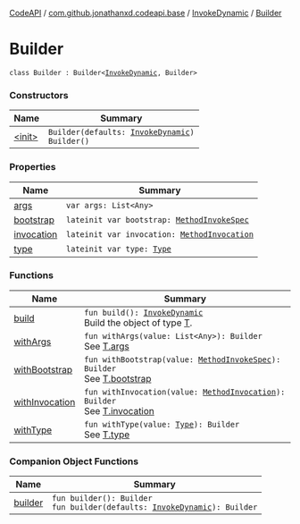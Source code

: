 [CodeAPI](../../../index.md) / [com.github.jonathanxd.codeapi.base](../../index.md) / [InvokeDynamic](../index.md) / [Builder](.)

# Builder

`class Builder : Builder<`[`InvokeDynamic`](../index.md)`, Builder>`

### Constructors

| Name | Summary |
|---|---|
| [&lt;init&gt;](-init-.md) | `Builder(defaults: `[`InvokeDynamic`](../index.md)`)`<br>`Builder()` |

### Properties

| Name | Summary |
|---|---|
| [args](args.md) | `var args: List<Any>` |
| [bootstrap](bootstrap.md) | `lateinit var bootstrap: `[`MethodInvokeSpec`](../../../com.github.jonathanxd.codeapi.common/-method-invoke-spec/index.md) |
| [invocation](invocation.md) | `lateinit var invocation: `[`MethodInvocation`](../../-method-invocation/index.md) |
| [type](type.md) | `lateinit var type: `[`Type`](http://docs.oracle.com/javase/6/docs/api/java/lang/reflect/Type.html) |

### Functions

| Name | Summary |
|---|---|
| [build](build.md) | `fun build(): `[`InvokeDynamic`](../index.md)<br>Build the object of type [T](#). |
| [withArgs](with-args.md) | `fun withArgs(value: List<Any>): Builder`<br>See [T.args](#) |
| [withBootstrap](with-bootstrap.md) | `fun withBootstrap(value: `[`MethodInvokeSpec`](../../../com.github.jonathanxd.codeapi.common/-method-invoke-spec/index.md)`): Builder`<br>See [T.bootstrap](#) |
| [withInvocation](with-invocation.md) | `fun withInvocation(value: `[`MethodInvocation`](../../-method-invocation/index.md)`): Builder`<br>See [T.invocation](#) |
| [withType](with-type.md) | `fun withType(value: `[`Type`](http://docs.oracle.com/javase/6/docs/api/java/lang/reflect/Type.html)`): Builder`<br>See [T.type](#) |

### Companion Object Functions

| Name | Summary |
|---|---|
| [builder](builder.md) | `fun builder(): Builder`<br>`fun builder(defaults: `[`InvokeDynamic`](../index.md)`): Builder` |
